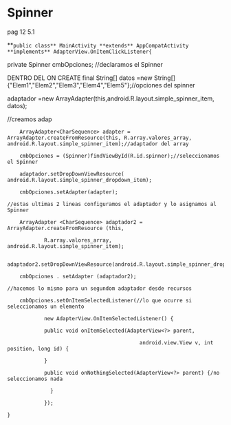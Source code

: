 # Spinner

pag 12 5.1

**`public class** MainActivity **extends** AppCompatActivity **implements** AdapterView.OnItemClickListener{`    

private Spinner cmbOpciones; //declaramos el Spinner

DENTRO DEL ON CREATE
final String[] datos =new String[]{"Elem1","Elem2","Elem3","Elem4","Elem5"};//opciones del spinner

adaptador =new ArrayAdapter<String>(this,android.R.layout.simple_spinner_item, datos);

//creamos adap

```
    ArrayAdapter<CharSequence> adapter = ArrayAdapter.createFromResource(this, R.array.valores_array, android.R.layout.simple_spinner_item);//adaptador del array

    cmbOpciones = (Spinner)findViewById(R.id.spinner);//seleccionamos el Spinner

    adaptador.setDropDownViewResource( android.R.layout.simple_spinner_dropdown_item);

    cmbOpciones.setAdapter(adapter);

//estas ultimas 2 lineas configuramos el adaptador y lo asignamos al Spinner

    ArrayAdapter <CharSequence> adaptador2 = ArrayAdapter.createFromResource (this,

            R.array.valores_array, android.R.layout.simple_spinner_item);

    adaptador2.setDropDownViewResource(android.R.layout.simple_spinner_dropdown_item);

    cmbOpciones . setAdapter (adaptador2);

//hacemos lo mismo para un segundom adaptador desde recursos

    cmbOpciones.setOnItemSelectedListener(//lo que ocurre si seleccionamos un elemento

            new AdapterView.OnItemSelectedListener() {

            public void onItemSelected(AdapterView<?> parent,

                                           android.view.View v, int position, long id) {

            }

            public void onNothingSelected(AdapterView<?> parent) {/no seleccionamos nada

              }

            });

}

```
